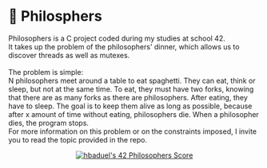 <h1 id="-philo">🍝 Philosphers</h1>
<p>Philosophers is a C project coded during my studies at school 42.<br>
It takes up the problem of the philosophers' dinner, which allows us to discover threads as well as mutexes.<br><br>
The problem is simple:<br>
N philosophers meet around a table to eat spaghetti. They can eat, think or sleep, but not at the same time. To eat, they must have two forks, knowing that there are as many forks as there are philosophers. After eating, they have to sleep. The goal is to keep them alive as long as possible, because after x amount of time without eating, philosophers die. When a philosopher dies, the program stops.<br>
For more information on this problem or on the constraints imposed, I invite you to read the topic provided in the repo.</p>
<p align="center"><a href="https://github.com/Coday-meric/badge42"><img src="https://badge42.coday.fr/api/v2/clp5m5snf023301t6xzuyuuls/project/3323810" alt="hbaduel's 42 Philosophers Score" /></a></p>
